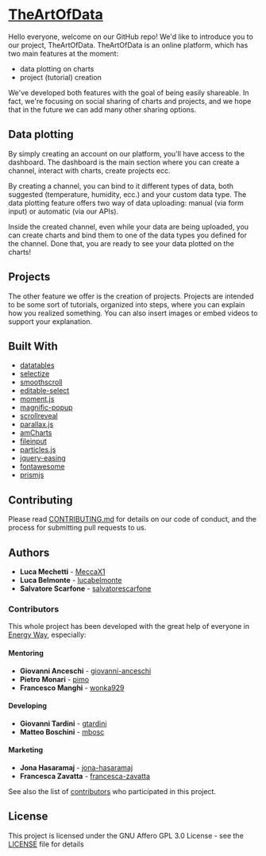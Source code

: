 # [TheArtOfData](https://theartofdata.tech/)

Hello everyone, welcome on our GitHub repo! We'd like to introduce you to our project, TheArtOfData.
TheArtOfData is an online platform, which has two main features at the moment:
  - data plotting on charts
  - project (tutorial) creation

We've developed both features with the goal of being easily shareable. In fact, we're focusing on social sharing of charts and projects, and we hope that in the future we can add many other sharing options.

## Data plotting

By simply creating an account on our platform, you'll have access to the dashboard. The dashboard is the main section where you
can create a channel, interact with charts, create projects ecc.

By creating a channel, you can bind to it different types of data, both suggested (temperature, humidity, ecc.) and your custom data type. The data plotting feature offers two way of data uploading: manual (via form input) or automatic (via our APIs).

Inside the created channel, even while your data are being uploaded, you can create charts and bind them to one of the data types you defined for the channel. Done that, you are ready to see your data plotted on the charts!

## Projects

The other feature we offer is the creation of projects. Projects are intended to be some sort of tutorials, organized into steps, where you can explain how you realized something. 
You can also insert images or embed videos to support your explanation.

## Built With

* [datatables](https://github.com/DataTables/DataTables)
* [selectize](https://github.com/selectize/selectize.js/blob/master/docs/usage.md)
* [smoothscroll](https://github.com/cferdinandi/smooth-scroll)
* [editable-select](https://github.com/indrimuska/jquery-editable-select)
* [moment.js](https://github.com/moment/moment)
* [magnific-popup](https://github.com/dimsemenov/Magnific-Popup)
* [scrollreveal](https://github.com/jlmakes/scrollreveal)
* [parallax.js](https://github.com/pixelcog/parallax.js/)
* [amCharts](https://www.amcharts.com/)
* [fileinput](http://plugins.krajee.com/file-input)
* [particles.js](https://github.com/VincentGarreau/particles.js/)
* [jquery-easing](http://gsgd.co.uk/sandbox/jquery/easing/)
* [fontawesome](https://fontawesome.com/)
* [prismjs](https://github.com/PrismJS/prism)

## Contributing

Please read [CONTRIBUTING.md](https://github.com/TheArtOfData/src/blob/master/CONTRIBUTING.md) for details on our code of conduct, and the process for submitting pull requests to us.

## Authors

* **Luca Mechetti** - [MeccaX1](https://github.com/MeccaX1)
* **Luca Belmonte** - [lucabelmonte](https://github.com/lucabelmonte)
* **Salvatore Scarfone** - [salvatorescarfone](https://github.com/salvatorescarfone)

### Contributors

This whole project has been developed with the great help of everyone in [Energy Way](https://www.energyway.it/), especially:

#### Mentoring
  * **Giovanni Anceschi** - [giovanni-anceschi](https://www.linkedin.com/in/giovanni-anceschi/)
  * **Pietro Monari** - [pimo](https://github.com/pimo)
  * **Francesco Manghi** - [wonka929](https://github.com/wonka929)
  
#### Developing
  * **Giovanni Tardini** - [gtardini](https://github.com/gtardini)
  * **Matteo Boschini** - [mbosc](https://github.com/mbosc)

#### Marketing
  * **Jona Hasaramaj** - [jona-hasaramaj](https://www.linkedin.com/in/jona-hasaramaj/)
  * **Francesca Zavatta** - [francesca-zavatta](https://www.linkedin.com/in/francesca-zavatta-570910125/)

See also the list of [contributors](https://github.com/your/project/contributors) who participated in this project.

## License

This project is licensed under the GNU Affero GPL 3.0 License - see the [LICENSE](LICENSE) file for details


